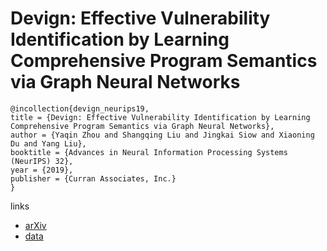 # Devign: Effective Vulnerability Identification by Learning Comprehensive Program Semantics via Graph Neural Networks

```
@incollection{devign_neurips19,
title = {Devign: Effective Vulnerability Identification by Learning Comprehensive Program Semantics via Graph Neural Networks},
author = {Yaqin Zhou and Shangqing Liu and Jingkai Siow and Xiaoning Du and Yang Liu},
booktitle = {Advances in Neural Information Processing Systems (NeurIPS) 32},
year = {2019},
publisher = {Curran Associates, Inc.}
}
```

links
- [arXiv](https://arxiv.org/abs/1909.03496)
- [data](https://sites.google.com/view/devign)

